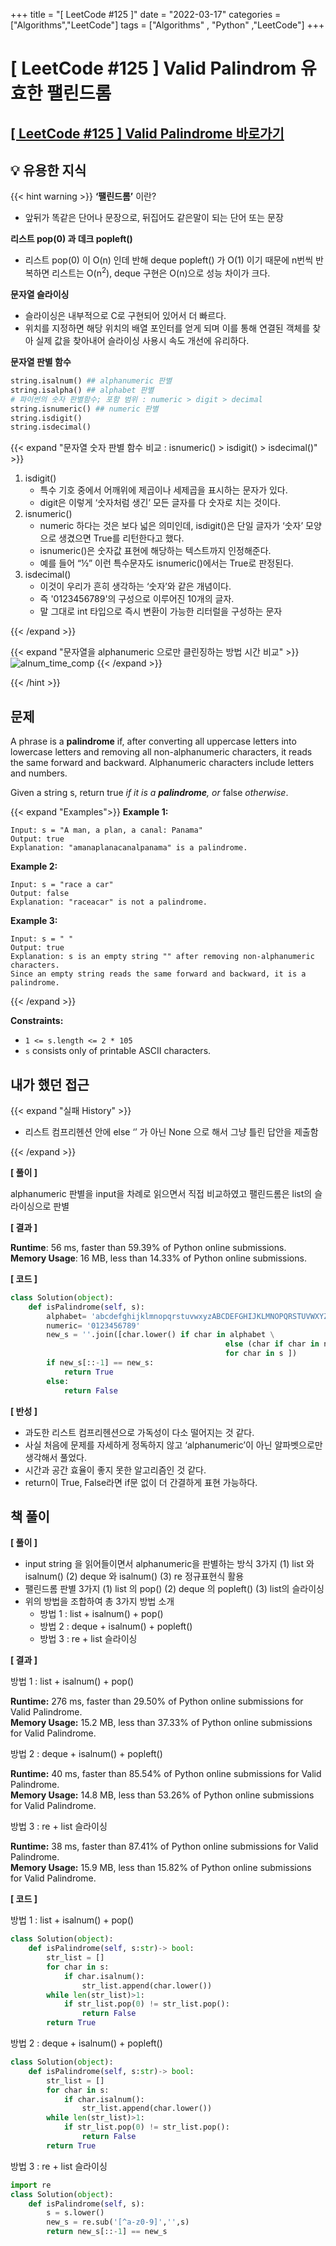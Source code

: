 +++
title = "[ LeetCode #125 ]"
date = "2022-03-17"
categories = ["Algorithms","LeetCode"]
tags = ["Algorithms" , "Python" ,"LeetCode"]
+++

# [ LeetCode #125 ] Valid Palindrom 유효한 팰린드롬

## [ [ LeetCode #125 ] Valid Palindrome 바로가기 ](https://leetcode.com/problems/valid-palindrome/)

## 💡 유용한 지식

{{< hint warning >}}
**‘팰린드롬’** 이란?

- 앞뒤가 똑같은 단어나 문장으로, 뒤집어도 같은말이 되는 단어 또는 문장

**리스트 pop(0) 과 데크 popleft()**

- 리스트 pop(0) 이 O(n) 인데 반해 deque popleft() 가 O(1) 이기 때문에 n번씩 반복하면 리스트는 O(n<sup>2</sup>), deque 구현은 O(n)으로 성능 차이가 크다.

**문자열 슬라이싱**

- 슬라이싱은 내부적으로 C로 구현되어 있어서 더 빠르다.
- 위치를 지정하면 해당 위치의 배열 포인터를 얻게 되며 이를 통해 연결된 객체를 찾아 실제 값을 찾아내어 슬라이싱 사용시 속도 개선에 유리하다.

**문자열 판별 함수**

```python
string.isalnum() ## alphanumeric 판별
string.isalpha() ## alphabet 판별
# 파이썬의 숫자 판별함수; 포함 범위 : numeric > digit > decimal
string.isnumeric() ## numeric 판별
string.isdigit()
string.isdecimal()
```

{{< expand "문자열 숫자 판별 함수 비교 : isnumeric() > isdigit() > isdecimal()" >}}

1. isdigit()
   - 특수 기호 중에서 어깨위에 제곱이나 세제곱을 표시하는 문자가 있다.
   - digit은 이렇게 ‘숫자처럼 생긴’ 모든 글자를 다 숫자로 치는 것이다.
2. isnumeric()
   - numeric 하다는 것은 보다 넓은 의미인데, isdigit()은 단일 글자가 ‘숫자’ 모양으로 생겼으면 True를 리턴한다고 했다.
   - isnumeric()은 숫자값 표현에 해당하는 텍스트까지 인정해준다.
   - 예를 들어 “½” 이런 특수문자도 isnumeric()에서는 True로 판정된다.
3. isdecimal()
   - 이것이 우리가 흔히 생각하는 ‘숫자’와 같은 개념이다.
   - 즉 '0123456789'의 구성으로 이루어진 10개의 글자.
   - 말 그대로 int 타입으로 즉시 변환이 가능한 리터럴을 구성하는 문자

{{< /expand >}}

{{< expand "문자열을 alphanumeric 으로만 클린징하는 방법 시간 비교" >}}
![alnum_time_comp](alnum_time_comp.png)
{{< /expand >}}

{{< /hint >}}

## 문제

A phrase is a **palindrome** if, after converting all uppercase letters into lowercase letters and removing all non-alphanumeric characters, it reads the same forward and backward. Alphanumeric characters include letters and numbers.

Given a string s, return true *if it is a **palindrome**, or* false *otherwise*.

{{< expand "Examples">}}
**Example 1:**

```
Input: s = "A man, a plan, a canal: Panama"
Output: true
Explanation: "amanaplanacanalpanama" is a palindrome.

```

**Example 2:**

```
Input: s = "race a car"
Output: false
Explanation: "raceacar" is not a palindrome.

```

**Example 3:**

```
Input: s = " "
Output: true
Explanation: s is an empty string "" after removing non-alphanumeric characters.
Since an empty string reads the same forward and backward, it is a palindrome.

```

{{< /expand >}}

**Constraints:**

- `1 <= s.length <= 2 * 105`
- `s` consists only of printable ASCII characters.

## 내가 했던 접근

{{< expand "실패 History" >}}

- 리스트 컴프리헨션 안에 else ‘’ 가 아닌 None 으로 해서 그냥 틀린 답안을 제출함

{{< /expand >}}

**[ 풀이 ]**

alphanumeric 판별을 input을 차례로 읽으면서 직접 비교하였고 팰린드롬은 list의 슬라이싱으로 판별

**[ 결과 ]**

**Runtime**: 56 ms, faster than 59.39% of Python online submissions.  
**Memory Usage**: 16 MB, less than 14.33% of Python online submissions.

**[ 코드 ]**

```python
class Solution(object):
    def isPalindrome(self, s):
        alphabet= 'abcdefghijklmnopqrstuvwxyzABCDEFGHIJKLMNOPQRSTUVWXYZ'
        numeric= '0123456789'
        new_s = ''.join([char.lower() if char in alphabet \
												else (char if char in numeric else '')\
												for char in s ])
        if new_s[::-1] == new_s:
            return True
        else:
            return False
```

**[ 반성 ]**

- 과도한 리스트 컴프리헨션으로 가독성이 다소 떨어지는 것 같다.
- 사실 처음에 문제를 자세하게 정독하지 않고 ‘alphanumeric’이 아닌 알파벳으로만 생각해서 풀었다.
- 시간과 공간 효율이 좋지 못한 알고리즘인 것 같다.
- return이 True, False라면 if문 없이 더 간결하게 표현 가능하다.

## 책 풀이

**[ 풀이 ]**

- input string 을 읽어들이면서 alphanumeric을 판별하는 방식 3가지
  (1) list 와 isalnum() (2) deque 와 isalnum() (3) re 정규표현식 활용
- 팰린드롬 판별 3가지
  (1) list 의 pop() (2) deque 의 popleft() (3) list의 슬라이싱
- 위의 방법을 조합하여 총 3가지 방법 소개
  - 방법 1 : list + isalnum() + pop()
  - 방법 2 : deque + isalnum() + popleft()
  - 방법 3 : re + list 슬라이싱

**[ 결과 ]**

방법 1 : list + isalnum() + pop()

**Runtime:** 276 ms, faster than 29.50% of Python online submissions for Valid Palindrome.  
**Memory Usage:** 15.2 MB, less than 37.33% of Python online submissions for Valid Palindrome.

방법 2 : deque + isalnum() + popleft()

**Runtime:** 40 ms, faster than 85.54% of Python online submissions for Valid Palindrome.  
**Memory Usage:** 14.8 MB, less than 53.26% of Python online submissions for Valid Palindrome.

방법 3 : re + list 슬라이싱

**Runtime:** 38 ms, faster than 87.41% of Python online submissions for Valid Palindrome.  
**Memory Usage:** 15.9 MB, less than 15.82% of Python online submissions for Valid Palindrome.

**[ 코드 ]**

방법 1 : list + isalnum() + pop()

```python
class Solution(object):
    def isPalindrome(self, s:str)-> bool:
        str_list = []
        for char in s:
            if char.isalnum():
                str_list.append(char.lower())
        while len(str_list)>1:
            if str_list.pop(0) != str_list.pop():
                return False
        return True
```

방법 2 : deque + isalnum() + popleft()

```python
class Solution(object):
    def isPalindrome(self, s:str)-> bool:
        str_list = []
        for char in s:
            if char.isalnum():
                str_list.append(char.lower())
        while len(str_list)>1:
            if str_list.pop(0) != str_list.pop():
                return False
        return True
```

방법 3 : re + list 슬라이싱

```python
import re
class Solution(object):
    def isPalindrome(self, s):
        s = s.lower()
        new_s = re.sub('[^a-z0-9]','',s)
        return new_s[::-1] == new_s
```

